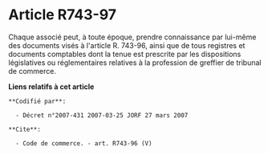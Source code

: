 # Article R743-97

Chaque associé peut, à toute époque, prendre connaissance par lui-même des documents visés à l'article R. 743-96, ainsi que
de tous registres et documents comptables dont la tenue est prescrite par les dispositions législatives ou réglementaires
relatives à la profession de greffier de tribunal de commerce.

**Liens relatifs à cet article**

	**Codifié par**:

	  - Décret n°2007-431 2007-03-25 JORF 27 mars 2007

	**Cite**:

	  - Code de commerce. - art. R743-96 (V)

